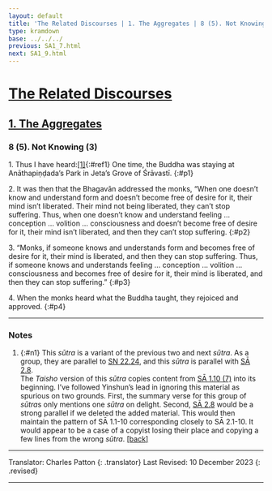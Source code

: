 ```yaml
---
layout: default
title: 'The Related Discourses | 1. The Aggregates | 8 (5). Not Knowing (3)'
type: kramdown
base: ../../../
previous: SA1_7.html
next: SA1_9.html
---
```


# [The Related Discourses](../index.html)
## [1. The Aggregates](index.html)
### 8 (5). Not Knowing (3)

1\. Thus I have heard:[\[1\]](#n1){:#ref1} One time, the Buddha was staying at Anāthapiṇḍada’s Park in Jeta’s Grove of Śrāvastī.
{:#p1}

2\. It was then that the Bhagavān addressed the monks, “When one doesn’t know and understand form and doesn’t become free of desire for it, their mind isn’t liberated. Their mind not being liberated, they can’t stop suffering. Thus, when one doesn’t know and understand feeling … conception … volition … consciousness and doesn’t become free of desire for it, their mind isn’t liberated, and then they can’t stop suffering.
{:#p2}

3\. “Monks, if someone knows and understands form and becomes free of desire for it, their mind is liberated, and then they can stop suffering. Thus, if someone knows and understands feeling … conception … volition … consciousness and becomes free of desire for it, their mind is liberated, and then they can stop suffering.”
{:#p3}

4\. When the monks heard what the Buddha taught, they rejoiced and approved.
{:#p4}

---

### Notes

1. {:#n1} This <em>sūtra</em> is a variant of the previous two and next <em>sūtra</em>. As a group, they are parallel to <a href="https://suttacentral.net/sn22.24" target="_blank">SN 22.24</a>, and this <em>sūtra</em> is parallel with <a href="../02/SA2_8.html" target="_blank">SĀ 2.8</a>.<br/>
The <cite>Taisho</cite> version of this <em>sūtra</em> copies content from <a href="SA1_10.html" target="_blank">SĀ 1.10 (7)</a> into its beginning. I’ve followed Yinshun’s lead in ignoring this material as spurious on two grounds. First, the summary verse for this group of <em>sūtra</em>s only mentions one <em>sūtra</em> on delight. Second, <a href="../02/SA2_8.html" target="_blank">SĀ 2.8</a> would be a strong parallel if we deleted the added material. This would then maintain the pattern of SĀ 1.1-10 corresponding closely to SĀ 2.1-10. It would appear to be a case of a copyist losing their place and copying a few lines from the wrong <em>sūtra</em>. [\[back\]](#ref1)

---

Translator: Charles Patton
{: .translator}
Last Revised: 10 December 2023
{: .revised}

---